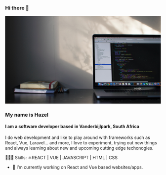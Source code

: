 ### Hi there 👋
![I am a software developer based in Vanderbijlpark, South Africa](https://github.com/Hayzie/Hayzie/blob/main/emile-perron-xrVDYZRGdw4-unsplash.jpg)

### My name is Hazel
#### I am a software developer based in Vanderbijlpark, South Africa

I do web development and like to play around with frameworks such as React, Vue, Laravel... and more, I love to experiment, trying out new things and always learning about new and upcoming cutting  edge techonogies.

🧑🏻‍💻 Skills: ⚛REACT | VUE | JAVASCRIPT | HTML | CSS

- 🔭 I’m currently working on React and Vue based websites/apps.





